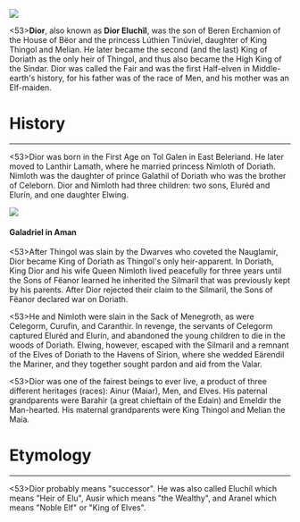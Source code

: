![](characters/galadriel/7.jpg)

<53>**Dior**, also known as **Dior Eluchîl**, was the son of Beren Erchamion of the House of Bëor and the princess Lúthien Tinúviel, daughter of King Thingol and Melian. He later became the second (and the last) King of Doriath as the only heir of Thingol, and thus also became the High King of the Sindar. Dior was called the Fair and was the first Half-elven in Middle-earth's history, for his father was of the race of Men, and his mother was an Elf-maiden.

# History
---

<53>Dior was born in the First Age on Tol Galen in East Beleriand. He later moved to Lanthir Lamath, where he married princess Nimloth of Doriath. Nimloth was the daughter of prince Galathil of Doriath who was the brother of Celeborn. Dior and Nimloth had three children: two sons, Eluréd and Elurín, and one daughter Elwing.

![](characters/galadriel/2.jpg)

#### Galadriel in Aman

<53>After Thingol was slain by the Dwarves who coveted the Nauglamír, Dior became King of Doriath as Thingol's only heir-apparent. In Doriath, King Dior and his wife Queen Nimloth lived peacefully for three years until the Sons of Fëanor learned he inherited the Silmaril that was previously kept by his parents. After Dior rejected their claim to the Silmaril, the Sons of Fëanor declared war on Doriath.

<53>He and Nimloth were slain in the Sack of Menegroth, as were Celegorm, Curufin, and Caranthir. In revenge, the servants of Celegorm captured Eluréd and Elurín, and abandoned the young children to die in the woods of Doriath. Elwing, however, escaped with the Silmaril and a remnant of the Elves of Doriath to the Havens of Sirion, where she wedded Eärendil the Mariner, and they together sought pardon and aid from the Valar.

<53>Dior was one of the fairest beings to ever live, a product of three different heritages (races): Ainur (Maiar), Men, and Elves. His paternal grandparents were Barahir (a great chieftain of the Edain) and Emeldir the Man-hearted. His maternal grandparents were King Thingol and Melian the Maia.

# Etymology

---

<53>Dior probably means "successor". He was also called Eluchíl which means "Heir of Elu", Ausir which means "the Wealthy", and Aranel which means "Noble Elf" or "King of Elves".
